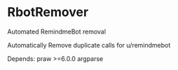 # RbotRemover
Automated RemindmeBot removal

Automatically Remove duplicate calls for u/remindmebot

Depends: 
    praw >=6.0.0
    argparse
